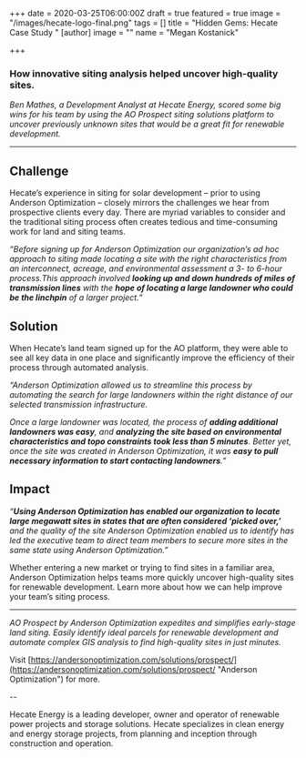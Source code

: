 +++
date = 2020-03-25T06:00:00Z
draft = true
featured = true
image = "/images/hecate-logo-final.png"
tags = []
title = "Hidden Gems: Hecate Case Study "
[author]
image = ""
name = "Megan Kostanick"

+++
### How innovative siting analysis helped uncover high-quality sites.

_Ben Mathes, a Development Analyst at Hecate Energy, scored some big wins for his team by using the AO Prospect siting solutions platform to uncover previously unknown sites that would be a great fit for renewable development._

***

## **Challenge**

Hecate’s experience in siting for solar development – prior to using Anderson Optimization – closely mirrors the challenges we hear from prospective clients every day. There are myriad variables to consider and the traditional siting process often creates tedious and time-consuming work for land and siting teams.

_“Before signing up for Anderson Optimization our organization’s ad hoc approach to siting made locating a site with the right characteristics from an interconnect, acreage, and environmental assessment a 3- to 6-hour process.This approach involved **looking up and down hundreds of miles of transmission lines** with the **hope of locating a large landowner who could be the linchpin** of a larger project.”_

## Solution

When Hecate’s land team signed up for the AO platform, they were able to see all key data in one place and significantly improve the efficiency of their process through automated analysis.

_“Anderson Optimization allowed us to streamline this process by automating the search for large landowners within the right distance of our selected transmission infrastructure._

_Once a large landowner was located, the process of **adding additional landowners was easy**, and **analyzing the site based on environmental characteristics and topo constraints took less than 5 minutes**. Better yet, once the site was created in Anderson Optimization, it was **easy to pull necessary information to start contacting landowners**.”_

## Impact

_“**Using Anderson Optimization has enabled our organization to locate large megawatt sites in states that are often considered ‘picked over,’** and the quality of the site Anderson Optimization enabled us to identify has led the executive team to direct team members to secure more sites in the same state using Anderson Optimization.”_

Whether entering a new market or trying to find sites in a familiar area, Anderson Optimization helps teams more quickly uncover high-quality sites for renewable development. Learn more about how we can help improve your team’s siting process.

***

_AO Prospect by Anderson Optimization expedites and simplifies early-stage land siting. Easily identify ideal parcels for renewable development and automate complex GIS analysis to find high-quality sites in just minutes._

Visit [https://andersonoptimization.com/solutions/prospect/](https://andersonoptimization.com/solutions/prospect/  "Anderson Optimization") for more.

\--

Hecate Energy is a leading developer, owner and operator of renewable power projects and storage solutions. Hecate specializes in clean energy and energy storage projects, from planning and inception through construction and operation. 